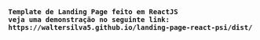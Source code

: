 <pre>
<b>
Template de Landing Page feito em ReactJS
veja uma demonstração no seguinte link:
https://waltersilva5.github.io/landing-page-react-psi/dist/
</b>
</pre>
